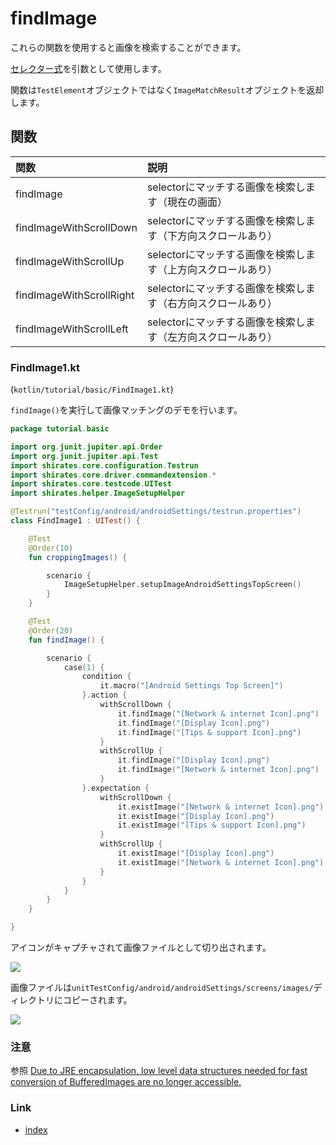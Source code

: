 # findImage

これらの関数を使用すると画像を検索することができます。

[セレクター式](../../selector_and_nickname/selector_expression_ja.md)を引数として使用します。

関数は`TestElement`オブジェクトではなく`ImageMatchResult`オブジェクトを返却します。

## 関数

| 関数                       | 説明                                 |
|:-------------------------|:-----------------------------------|
| findImage                | selectorにマッチする画像を検索します（現在の画面）      |
| findImageWithScrollDown  | selectorにマッチする画像を検索します（下方向スクロールあり） |
| findImageWithScrollUp    | selectorにマッチする画像を検索します（上方向スクロールあり） |
| findImageWithScrollRight | selectorにマッチする画像を検索します（右方向スクロールあり） |
| findImageWithScrollLeft  | selectorにマッチする画像を検索します（左方向スクロールあり） |

### FindImage1.kt

(`kotlin/tutorial/basic/FindImage1.kt`)

`findImage()`を実行して画像マッチングのデモを行います。

```kotlin
package tutorial.basic

import org.junit.jupiter.api.Order
import org.junit.jupiter.api.Test
import shirates.core.configuration.Testrun
import shirates.core.driver.commandextension.*
import shirates.core.testcode.UITest
import shirates.helper.ImageSetupHelper

@Testrun("testConfig/android/androidSettings/testrun.properties")
class FindImage1 : UITest() {

    @Test
    @Order(10)
    fun croppingImages() {

        scenario {
            ImageSetupHelper.setupImageAndroidSettingsTopScreen()
        }
    }

    @Test
    @Order(20)
    fun findImage() {

        scenario {
            case(1) {
                condition {
                    it.macro("[Android Settings Top Screen]")
                }.action {
                    withScrollDown {
                        it.findImage("[Network & internet Icon].png")
                        it.findImage("[Display Icon].png")
                        it.findImage("[Tips & support Icon].png")
                    }
                    withScrollUp {
                        it.findImage("[Display Icon].png")
                        it.findImage("[Network & internet Icon].png")
                    }
                }.expectation {
                    withScrollDown {
                        it.existImage("[Network & internet Icon].png")
                        it.existImage("[Display Icon].png")
                        it.existImage("[Tips & support Icon].png")
                    }
                    withScrollUp {
                        it.existImage("[Display Icon].png")
                        it.existImage("[Network & internet Icon].png")
                    }
                }
            }
        }
    }

}
```

アイコンがキャプチャされて画像ファイルとして切り出されます。

![](../../_images/crop_icon.png)

画像ファイルは`unitTestConfig/android/androidSettings/screens/images/`ディレクトリにコピーされます。

![](../../_images/prepare_image.png)

### 注意

参照 [Due to JRE encapsulation, low level data structures needed for fast conversion of BufferedImages are no longer accessible.](../../../troubleshooting/errors/dueToJREencapsulationLowLevelDataStructuresNeededForFastConversionOfBufferedImagesAreNoLongerAccessible.md)

### Link

- [index](../../../index_ja.md)
